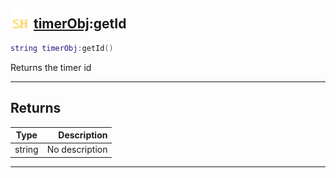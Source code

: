 ## <img src="../../.gitbook/assets/shared.png" width="32" height="32" /> [timerObj](../timerobj/README.md):getId

```lua
string timerObj:getId()
```

Returns the timer id<br>

-----------------
## Returns

| Type   | Description |
| ------ | ----------: |
| string | No description |


--------